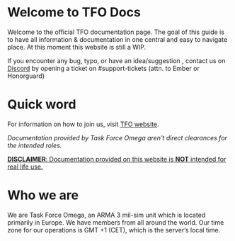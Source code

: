 # Welcome to TFO Docs 

Welcome to the official TFO documentation page.
The goal of this guide is to have all information & documentation in one central and easy to navigate place.
At this moment this website is still a WIP.

If you encounter any bug, typo, or have an idea/suggestion , contact us on <a href="https://discord.gg/c49hsvupWA">Discord</a> by opening a ticket on #support-tickets (attn. to Ember or Honorguard)

# Quick word

For information on how to join us, visit [TFO website](https://taskforceomega.eu/how-to-join/).

*Documentation provided by Task Force Omega aren't direct clearances for the intended roles.*

<u>**DISCLAIMER**: Documentation provided on this website is **NOT** intended for real life use.</u>

# Who we are

We are Task Force Omega, an ARMA 3 mil-sim unit which is located primarily in Europe. We have members from all around the world. Our time zone for our operations is GMT +1 (CET), which is the server’s local time.

